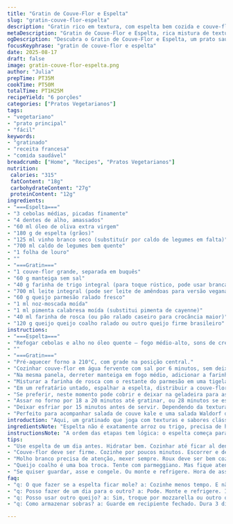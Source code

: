 ```yaml
---
title: "Gratin de Couve-Flor e Espelta"
slug: "gratin-couve-flor-espelta"
description: "Gratin rico em textura, com espelta bem cozida e couve-flor al dente, coberto por molho cremoso de queijo e toque levemente picante. Ingredientes trocados para mais sabor e dupla textura, combinando nutrição e conforto. Variações para quem não tem vinho ou prefere leite vegetal. Um prato que exige atenção na cocção do espelta para manter seu leve ‘mordido’ e na finalização do gratinado para dourar sem queimar. Perfeito para servir acompanhado de salada fresca e crocante, criando contraste."
metaDescription: "Gratin de Couve-Flor e Espelta, rica mistura de texturas e sabores, perfeito para acompanhar saladas frescas"
ogDescription: "Descubra o Gratin de Couve-Flor e Espelta, um prato saudável e saboroso que combina a tradição francesa com um toque brasileiro"
focusKeyphrase: "gratin de couve-flor e espelta"
date: 2025-08-17
draft: false
image: gratin-couve-flor-espelta.png
author: "Julia"
prepTime: PT35M
cookTime: PT50M
totalTime: PT1H25M
recipeYield: "6 porções"
categories: ["Pratos Vegetarianos"]
tags:
- "vegetariano"
- "prato principal"
- "fácil"
keywords:
- "gratinado"
- "receita francesa"
- "comida saudável"
breadcrumb: ["Home", "Recipes", "Pratos Vegetarianos"]
nutrition: 
 calories: "315"
 fatContent: "18g"
 carbohydrateContent: "27g"
 proteinContent: "12g"
ingredients:
- "===Espelta==="
- "3 cebolas médias, picadas finamente"
- "4 dentes de alho, amassados"
- "60 ml óleo de oliva extra virgem"
- "180 g de espelta (grãos)"
- "125 ml vinho branco seco (substituír por caldo de legumes em falta)"
- "700 ml caldo de legumes bem quente"
- "1 folha de louro"
- ""
- "===Gratin==="
- "1 couve-flor grande, separada em buquês"
- "60 g manteiga sem sal"
- "40 g farinha de trigo integral (para toque rústico, pode usar branca)"
- "700 ml leite integral (pode ser leite de amêndoas para versão vegana)"
- "60 g queijo parmesão ralado fresco"
- "1 ml noz-moscada moída"
- "1 ml pimenta calabresa moída (substitui pimenta de cayenne)"
- "40 ml farinha de rosca (ou pão ralado caseiro para crocância maior)"
- "120 g queijo queijo coalho ralado ou outro queijo firme brasileiro"
instructions:
- "===Espelta==="
- "Refogar cebolas e alho no óleo quente — fogo médio-alto, sons de crepitar na panela. Ficar atento para não queimar, mexer sempre. Jogar a espelta, dourar por um minuto mexendo, sal e pimenta do reino moída. Deglace com vinho branco ou caldo se preferir, reduzir quase até sumir o líquido. Jogar caldo quente e louro, ferver, reduzir para fogo médio-baixo, cozinhar com panela semi tampada por 20 minutos, mexendo de vez em quando. Quando líquido quase absorvido e espelta macio com resistência ao morder, está no ponto. Provar para ajustar sal. Retirar louro e reservar sem o fogo ligado."
- ""
- "===Gratin==="
- "Pré-aquecer forno a 210°C, com grade na posição central."
- "Cozinhar couve-flor em água fervente com sal por 6 minutos, sem deixar molenga, firme ao toque. Escorrer bem e reservar."
- "Na mesma panela, derreter manteiga em fogo médio, adicionar a farinha e mexer rápido com fouet para formar roux, cozinhando por 1 minuto. Jogar o leite aos poucos mexendo para não formar grumos. Deixar ferver e reduzir o fogo, mexer por cerca de 6 minutos até engrossar e ficar cremoso. Tirar do fogo, misturar 40 g parmesão, noz moscada e pimenta calabresa. Salgar com cuidado, o queijo já é salgado."
- "Misturar a farinha de rosca com o restante do parmesão em uma tigela pequena para cobertura."
- "Em um refratário untado, espalhar a espelta, distribuir a couve-flor por cima. Cobrir com o molho branco e polvilhar o queijo coalho ralado. Finalizar com o mix de parmesão e farofa para textura crocante."
- "Se preferir, neste momento pode cobrir e deixar na geladeira para assar depois — ideal para descongelar sabor e montar com antecedência."
- "Assar no forno por 18 a 20 minutos até gratinar, ou 28 minutos se estiver refrigerado, observando para que o topo fique dourado, crocante, mas sem queimar. Usar um garfo para checar se o gratinado está firme e não líquido."
- "Deixar esfriar por 15 minutos antes de servir. Dependendo da textura que busca no queijo, pode deixar de 10 a 20 minutos para firmar."
- "Perfeito para acompanhar salada de couve kale e uma salada Waldorf de aipo, maçã e nozes, para um contraste crocante e fresco."
introduction: "Aqui, um gratinado que joga com texturas e sabores clássicos franceses, mas com aquele toque terroso que o espelta traz. Lembro da primeira vez que tentei substituir arroz ou batata por espelta, achei arriscado, mas o resultado é robusto, com aquele leve ‘al dente’ que enriquece o prato e sustenta a combinação do creme de queijo e couve-flor. A adição do queijo coalho entra como alternativa ao gruyère, já que é menos comum por aqui e traz uma textura elástica diferente. O pimenta calabresa dá um exagero de personalidade, não é uma explosão, mas faz esse fundo quente que o meu paladar brasileiro gosta. Para quem não tem vinho, o caldo mais robusto funciona muito bem e evita que o sabor se perca, além de ser super prático no dia a dia."
ingredientsNote: "Espelta não é exatamente arroz ou trigo, precisa de hidratação com líquido e um pouco mais de tempo para cozinhar sem perder a mordida. Use caldo caseiro se puder, ele faz enorme diferença no sabor final. Se não tem farinha integral, a branca funciona, mas o toque rústico se perde. Leite vegetal suaviza e cria versão vegana — só substituir a manteiga por óleo e queijo por levedura nutricional, mesmo assim perde um pouco da cremosidade e do sabor clássico. Usar queijo coalho ou parmesão mais forte, como um queijos curados brasileiros, pode mudar o resultado, mas vale experimentar. A farinha de rosca pode ser feita em casa com pão amanhecido no processador, deixa a textura melhor e econômica."
instructionsNote: "A ordem das etapas tem lógica: o espelta começa para ganhar sabor do refogado e do caldo, precisa atenção porque cozinha rápido demais vira mingau, muito pouco fica duro. O roux é base — leva poucos minutos, mas mexer é requisito para não empelotar e garantir que o molho a bechamel fique sedoso. A couve-flor deve ser al dente, cozida demais vira um purê que pesa e estraga a textura. Montar ainda quente ou fria muda o tempo no forno, por isso acrescento tempo se congelar ou gelar. Atenção no gratinado: o ponto de dourar sem queimar pode ser percebido pela cor amarelada intensa na borda do queijo e farofa. O descanso pós-forno é crucial: segura o calor sem ressecar o prato e ajuda o queijo a firmar. Nunca esqueça: gratin é jogo de paciência e tato."
tips:
- "Use espelta de um dia antes. Hidratar bem. Cozinhar até ficar al dente. Não esqueça: se cozinhar demais, vira papa. Atente para isso. O caldo deve ser quente."
- "Couve-flor deve ser firme. Cozinhe por poucos minutos. Escorrer e deixar secar é essencial. Senão, molho encharca. O ideal é que fique crocante, com textura."
- "Molho branco precisa de atenção, mexer sempre. Roux deve ser bem cozido. Adicione leite devagar, evitando grumos. Ferver é importante para espessar. E sal abaixo do necessário."
- "Queijo coalho é uma boa troca. Tente com parmeggiano. Mas fique atento, sabor muda. Não esqueça de adicionar noz-moscada. Leva de 10 a 20 minutos para firmar."
- "Se quiser guardar, asse e congele. Ou monte e refrigere. Hora de assar muda. Frio, leva mais tempo. Fique de olho no fundo para não queimar."
faq:
- "q: O que fazer se a espelta ficar mole? a: Cozinhe menos tempo. E não esqueça de checar. O ideal é al dente. Misture com caldo não muito ralo também."
- "q: Posso fazer de um dia para o outro? a: Pode. Monte e refrigere. Isso ajuda na absorção dos sabores. Mas asse direto, se possível. O tempo muda."
- "q: Posso usar outro queijo? a: Sim, troque por mozzarella ou outro que derreta bem. Mas fique esperto com o sal. Eles podem ser mais salgados do que o esperado."
- "q: Como armazenar sobras? a: Guarde em recipiente fechado. Dura 3 dias na geladeira. Para congelar, use papel filme. Não esqueça que a textura muda um pouco."

---
```

